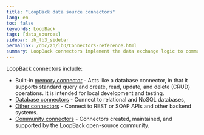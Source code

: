 ```yaml
---
title: "LoopBack data source connectors"
lang: en
toc: false
keywords: LoopBack
tags: [data_sources]
sidebar: zh_lb3_sidebar
permalink: /doc/zh/lb3/Connectors-reference.html
summary: LoopBack connectors implement the data exchange logic to communicate with backend systems such as relational or NoSQL databases, or other REST, or SOAP API.
---
```


LoopBack connectors include:

- Built-in [memory connector](Memory-connector.html) - Acts like a database connector, in that it supports standard query and create, read, update, and delete (CRUD) operations. It is intended for local development and testing.
- [Database connectors](Database-connectors.html) - Connect to relational and NoSQL databases,
- [Other connectors](Other-connectors.html) - Connect to REST or SOAP APIs and other backend systems.
- [Community connectors](Community-connectors.html) - Connectors created, maintained, and supported by the LoopBack open-source community.
